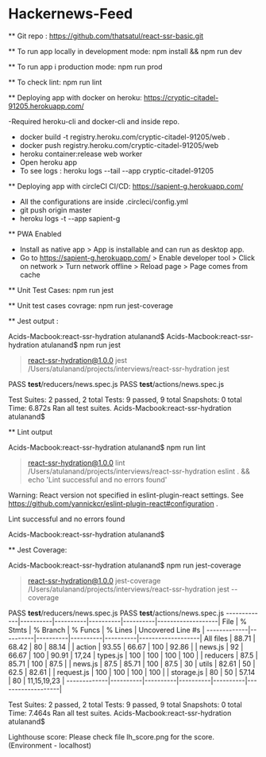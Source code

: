 # Hackernews-Feed
** Git repo : https://github.com/thatsatul/react-ssr-basic.git

** To run app locally in development mode: npm install && npm run dev

** To run app i production mode: npm run prod

** To check lint: npm run lint

** Deploying app with docker on heroku: https://cryptic-citadel-91205.herokuapp.com/

-Required heroku-cli and docker-cli and inside repo.
- docker build -t registry.heroku.com/cryptic-citadel-91205/web .
- docker push registry.heroku.com/cryptic-citadel-91205/web
- heroku container:release web worker
- Open heroku app
- To see logs : heroku logs --tail --app cryptic-citadel-91205

** Deploying app with circleCI CI/CD: https://sapient-g.herokuapp.com/

- All the configurations are inside .circleci/config.yml
- git push origin master
- heroku logs -t --app sapient-g


** PWA Enabled

- Install as native app > App is installable and can run as desktop app.
- Go to https://sapient-g.herokuapp.com/ > Enable developer tool > Click on network > Turn network offline > Reload page > Page comes from cache

** Unit Test Cases: npm run jest

** Unit test cases covrage: npm run jest-coverage

** Jest output :

Acids-Macbook:react-ssr-hydration atulanand$ 
Acids-Macbook:react-ssr-hydration atulanand$ npm run jest

> react-ssr-hydration@1.0.0 jest /Users/atulanand/projects/interviews/react-ssr-hydration
> jest

 PASS  __test__/reducers/news.spec.js
 PASS  __test__/actions/news.spec.js

Test Suites: 2 passed, 2 total
Tests:       9 passed, 9 total
Snapshots:   0 total
Time:        6.872s
Ran all test suites.
Acids-Macbook:react-ssr-hydration atulanand$ 


** Lint output

Acids-Macbook:react-ssr-hydration atulanand$ npm run lint

> react-ssr-hydration@1.0.0 lint /Users/atulanand/projects/interviews/react-ssr-hydration
> eslint . && echo 'Lint successful and no errors found'

Warning: React version not specified in eslint-plugin-react settings. See https://github.com/yannickcr/eslint-plugin-react#configuration .

Lint successful and no errors found

Acids-Macbook:react-ssr-hydration atulanand$ 

** Jest Coverage:

Acids-Macbook:react-ssr-hydration atulanand$ npm run jest-coverage

> react-ssr-hydration@1.0.0 jest-coverage /Users/atulanand/projects/interviews/react-ssr-hydration
> jest --coverage

 PASS  __test__/reducers/news.spec.js
 PASS  __test__/actions/news.spec.js
-------------|----------|----------|----------|----------|-------------------|
File         |  % Stmts | % Branch |  % Funcs |  % Lines | Uncovered Line #s |
-------------|----------|----------|----------|----------|-------------------|
All files    |    88.71 |    68.42 |       80 |    88.14 |                   |
 action      |    93.55 |    66.67 |      100 |    92.86 |                   |
  news.js    |       92 |    66.67 |      100 |    90.91 |             17,24 |
  types.js   |      100 |      100 |      100 |      100 |                   |
 reducers    |     87.5 |    85.71 |      100 |     87.5 |                   |
  news.js    |     87.5 |    85.71 |      100 |     87.5 |                30 |
 utils       |    82.61 |       50 |     62.5 |    82.61 |                   |
  request.js |      100 |      100 |      100 |      100 |                   |
  storage.js |       80 |       50 |    57.14 |       80 |       11,15,19,23 |
-------------|----------|----------|----------|----------|-------------------|

Test Suites: 2 passed, 2 total
Tests:       9 passed, 9 total
Snapshots:   0 total
Time:        7.464s
Ran all test suites.
Acids-Macbook:react-ssr-hydration atulanand$ 

Lighthouse score: Please check file lh_score.png for the score. (Environment - localhost)
